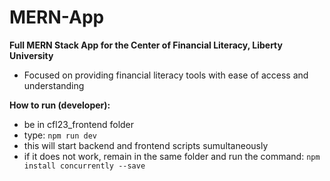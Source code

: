 # MERN-App

**Full MERN Stack App for the Center of Financial Literacy, Liberty University**
- Focused on providing financial literacy tools with ease of access and understanding


**How to run (developer):**
- be in cfl23_frontend folder
- type: ```npm run dev```
- this will start backend and frontend scripts sumultaneously
- if it does not work, remain in the same folder and run the command: ```npm install concurrently --save```
